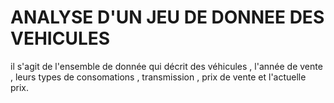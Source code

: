 # ANALYSE D'UN JEU DE DONNEE DES VEHICULES 
il s'agit de l'ensemble de donnée qui décrit des véhicules , l'année de vente , leurs types de consomations , transmission , prix de vente et l'actuelle prix. 
